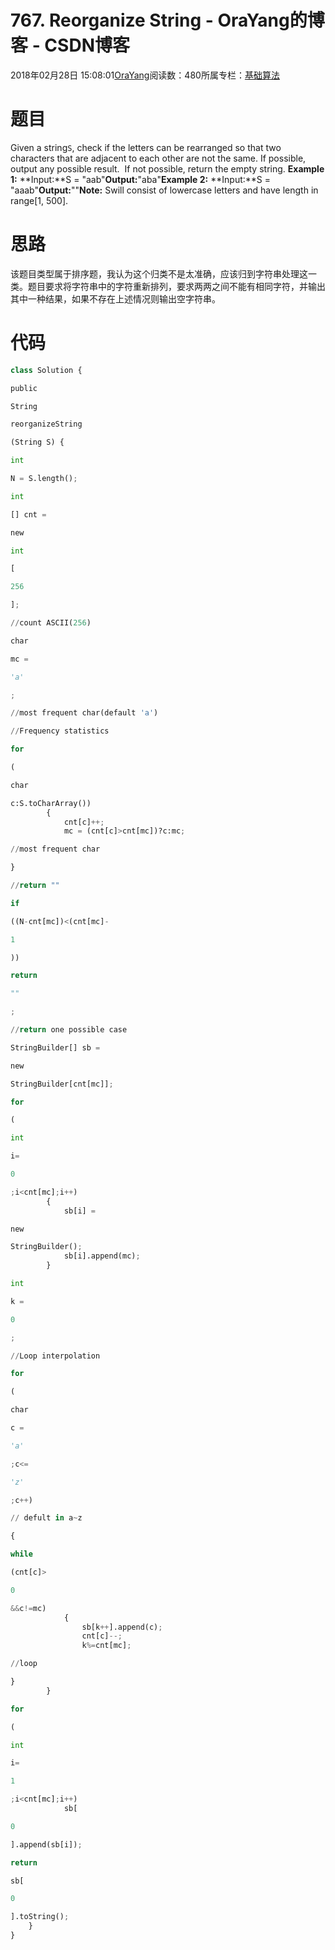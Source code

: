 
# 767. Reorganize String - OraYang的博客 - CSDN博客

2018年02月28日 15:08:01[OraYang](https://me.csdn.net/u010665216)阅读数：480所属专栏：[基础算法](https://blog.csdn.net/column/details/16604.html)



# 题目
Given a string`S`, check if the letters can be rearranged so that two characters that are adjacent to each other are not the same.
If possible, output any possible result.  If not possible, return the empty string.
**Example 1:**
**Input:**S = "aab"**Output:**"aba"**Example 2:**
**Input:**S = "aaab"**Output:**""**Note:**
Swill consist of lowercase letters and have length in range[1, 500].


# 思路
该题目类型属于排序题，我认为这个归类不是太准确，应该归到字符串处理这一类。题目要求将字符串中的字符重新排列，要求两两之间不能有相同字符，并输出其中一种结果，如果不存在上述情况则输出空字符串。
# 代码
```python
class Solution {
```
```python
public
```
```python
String
```
```python
reorganizeString
```
```python
(String S) {
```
```python
int
```
```python
N = S.length();
```
```python
int
```
```python
[] cnt =
```
```python
new
```
```python
int
```
```python
[
```
```python
256
```
```python
];
```
```python
//count ASCII(256)
```
```python
char
```
```python
mc =
```
```python
'a'
```
```python
;
```
```python
//most frequent char(default 'a')
```
```python
//Frequency statistics
```
```python
for
```
```python
(
```
```python
char
```
```python
c:S.toCharArray())
        {
            cnt[c]++;
            mc = (cnt[c]>cnt[mc])?c:mc;
```
```python
//most frequent char
```
```python
}
```
```python
//return ""
```
```python
if
```
```python
((N-cnt[mc])<(cnt[mc]-
```
```python
1
```
```python
))
```
```python
return
```
```python
""
```
```python
;
```
```python
//return one possible case
```
```python
StringBuilder[] sb =
```
```python
new
```
```python
StringBuilder[cnt[mc]];
```
```python
for
```
```python
(
```
```python
int
```
```python
i=
```
```python
0
```
```python
;i<cnt[mc];i++)
        {
            sb[i] =
```
```python
new
```
```python
StringBuilder();
            sb[i].append(mc);
        }
```
```python
int
```
```python
k =
```
```python
0
```
```python
;
```
```python
//Loop interpolation
```
```python
for
```
```python
(
```
```python
char
```
```python
c =
```
```python
'a'
```
```python
;c<=
```
```python
'z'
```
```python
;c++)
```
```python
// defult in a~z
```
```python
{
```
```python
while
```
```python
(cnt[c]>
```
```python
0
```
```python
&&c!=mc)
            {
                sb[k++].append(c);
                cnt[c]--;
                k%=cnt[mc];
```
```python
//loop
```
```python
}
        }
```
```python
for
```
```python
(
```
```python
int
```
```python
i=
```
```python
1
```
```python
;i<cnt[mc];i++)
            sb[
```
```python
0
```
```python
].append(sb[i]);
```
```python
return
```
```python
sb[
```
```python
0
```
```python
].toString();
    }
}
```

